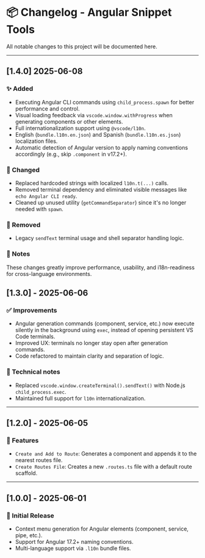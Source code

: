 # 📦 Changelog - Angular Snippet Tools

All notable changes to this project will be documented here.

---

## [1.4.0] 2025-06-08

### ✨ Added

- Executing Angular CLI commands using `child_process.spawn` for better performance and control.
- Visual loading feedback via `vscode.window.withProgress` when generating components or other elements.
- Full internationalization support using `@vscode/l10n`.
- English (`bundle.l10n.en.json`) and Spanish (`bundle.l10n.es.json`) localization files.
- Automatic detection of Angular version to apply naming conventions accordingly (e.g., skip `.component` in v17.2+).

### 🔧 Changed

- Replaced hardcoded strings with localized `l10n.t(...)` calls.
- Removed terminal dependency and eliminated visible messages like `echo Angular CLI ready`.
- Cleaned up unused utility (`getCommandSeparator`) since it's no longer needed with `spawn`.

### 🧹 Removed

- Legacy `sendText` terminal usage and shell separator handling logic.

### 📌 Notes

These changes greatly improve performance, usability, and i18n-readiness for cross-language environments.

## [1.3.0] - 2025-06-06

### ✅ Improvements

- Angular generation commands (component, service, etc.) now execute silently in the background using `exec`, instead of opening persistent VS Code terminals.
- Improved UX: terminals no longer stay open after generation commands.
- Code refactored to maintain clarity and separation of logic.

### 🧠 Technical notes

- Replaced `vscode.window.createTerminal().sendText()` with Node.js `child_process.exec`.
- Maintained full support for `l10n` internationalization.

---

## [1.2.0] - 2025-06-05

### 🎉 Features

- `Create and Add to Route`: Generates a component and appends it to the nearest routes file.
- `Create Routes File`: Creates a new `.routes.ts` file with a default route scaffold.

---

## [1.0.0] - 2025-06-01

### 🚀 Initial Release

- Context menu generation for Angular elements (component, service, pipe, etc.).
- Support for Angular 17.2+ naming conventions.
- Multi-language support via `.l10n` bundle files.

